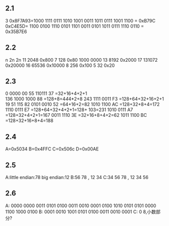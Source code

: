 ## 2.1
3
0x8F7A93=1000 1111 0111 1010 1001 0011
1011 0111 1001 1100 = 0xB79C
0xC4E5D= 1100 0100 1110 0101 1101
0011 0101 1011 0111 1110 0110 = 0x35B7E6

## 2.2
n  2n  2n
11  2048    0x800
7   128     0x80     1000 0000
13  8192    0x2000
17  131072  0x20000
16  65536   0x10000
8   256     0x100
5   32      0x20

## 2.3
0   0000       00
55  110111     37         =32+16+4+2+1     
136 1000 1000  88                    =128+8=4*4*4*2+8
243 1111 0011  F3                                 =128+64+32+16+2+1 19 51 115
82  0101 0010  52         =64+16+2=82 
    1010 1100  AC         =128+32+8+4=172
    1110 0111  E7         =128+64+32+4+2+1=128+ 103=231
    1010 0111  A7         =128+32+4+2+1=167
    0011 1110  3E         =32+16+8+4+2=62
    1011 1100  BC         =128+32+16+8+4=188

## 2.4
A=0x5034
B=0x4FFC
C=0x506c
D=0x00AE

## 2.5
A:little endian:78     big endian:12
B:56 78          ,  12 34
C:34  56 78     , 12 34 56

## 2.6
A:
0000 0000 0011 0101 0100 0011 0010 0001
0100 1010 0101 0101 0000 1100 1000 0100
B:
0001 0010 1001 0101 0100 0011 0010 0001
C:
0
8,小数部分?